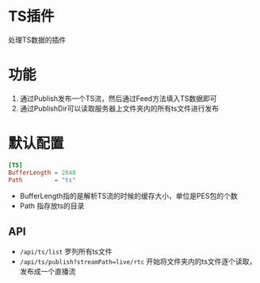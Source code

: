 # TS插件
处理TS数据的插件

# 功能

1. 通过Publish发布一个TS流，然后通过Feed方法填入TS数据即可
2. 通过PublishDir可以读取服务器上文件夹内的所有ts文件进行发布

# 默认配置

```toml
[TS]
BufferLength = 2048
Path         = "ts"
```
- BufferLength指的是解析TS流的时候的缓存大小，单位是PES包的个数
- Path 指存放ts的目录

## API

- `/api/ts/list` 罗列所有ts文件
- `/api/ts/publish?streamPath=live/rtc` 开始将文件夹内的ts文件逐个读取，发布成一个直播流
